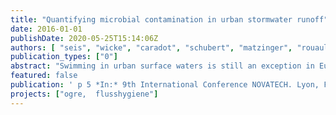 ```yaml
---
title: "Quantifying microbial contamination in urban stormwater runoff"
date: 2016-01-01
publishDate: 2020-05-25T15:14:06Z
authors: [ "seis", "wicke", "caradot", "schubert", "matzinger", "rouault", "Heinzmann, B.", "Weise, L.", "Köhler, A." ]
publication_types: ["0"]
abstract: "Swimming in urban surface waters is still an exception in European cities. At the same time there are numerous initiatives trying to achieve a quality of urban surface waters that allows recreational activities including swimming. In order to manage bathing waters properly the EU Bathing Water Directive (2006/7/EC) demands the elaboration of bathing water profiles in which sources of pollution have to be assessed. In order to investigate the relevance of stormwater as a source of microbial contamination as well as the influence of catchment characteristics on the faecal loading, E.Coli, intestinal Enterococci and colony counts have been measured in event related stormwater samples of three different catchment areas in Berlin. The catchment areas were chosen to be as homogeneous as possible representing catchments of old housing buildings (OLD), new housing buildings (NEW), and commercial areas (COM). N-Formylaminoantipyrine (FAA) was measured as a tracer for raw wastewater. Results showed elevated concentrations (1-2 log units) of faecal indicator organisms (FIO) in catchment OLD (104-105 in comparison to 103 cfu/100mL) suggesting illicit connections of wastewater discharges to rainwater drains, which is supported by elevated concentrations of FAA in the same catchment type. This underlines the relevance of these illicit connections as a source of hygienic contamination, which has to be considered when planning urban bathing water activities."
featured: false
publication: ' p 5 *In:* 9th International Conference NOVATECH. Lyon, France. 28 June–1 July 2016'
projects: ["ogre,  flusshygiene"]
---
```


